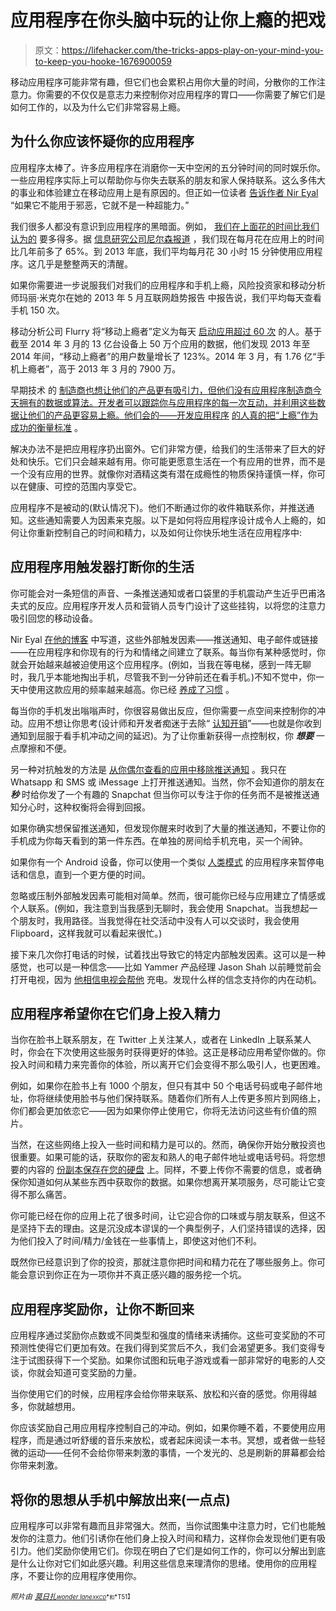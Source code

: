 # 应用程序在你头脑中玩的让你上瘾的把戏

> 原文：<https://lifehacker.com/the-tricks-apps-play-on-your-mind-you-to-keep-you-hooke-1676900059>

移动应用程序可能非常有趣，但它们也会累积占用你大量的时间，分散你的工作注意力。你需要的不仅仅是意志力来控制你对应用程序的胃口——你需要了解它们是如何工作的，以及为什么它们非常容易上瘾。



## 为什么你应该怀疑你的应用程序

应用程序太棒了。许多应用程序在消磨你一天中空闲的五分钟时间的同时娱乐你。一些应用程序实际上可以帮助你与你失去联系的朋友和家人保持联系。这么多伟大的事业和体验建立在移动应用上是有原因的。但正如一位读者 [告诉作者 Nir Eyal](http://www.nirandfar.com/2012/03/how-to-manufacture-desire.html) “如果它不能用于邪恶，它就不是一种超能力。”

我们很多人都没有意识到应用程序的黑暗面。例如， [我们在上面花的时间比我们认为的](http://www.huffingtonpost.com/2014/11/05/apps-smartphone-use-_n_6096748.html) 要多得多。据 [信息研究公司尼尔森报道](http://www.nielsen.com/us/en/insights/news/2014/smartphones-so-many-apps--so-much-time.html) ，我们现在每月花在应用上的时间比几年前多了 65%。到 2013 年底，我们平均每月花 30 小时 15 分钟使用应用程序。这几乎是整整两天的清醒。

如果你需要进一步说服我们对我们的应用程序和手机上瘾，风险投资家和移动分析师玛丽·米克尔在她的 2013 年 5 月互联网趋势报告 中报告说，我们平均每天查看手机 150 次。

移动分析公司 Flurry 将“移动上瘾者”定义为每天 [启动应用超过 60 次](http://www.flurry.com/blog/flurry-insights/rise-mobile-addict#.VKRiimTF87M) 的人。基于截至 2014 年 3 月的 13 亿台设备上 50 万个应用的数据，他们发现 2013 年至 2014 年间，“移动上瘾者”的用户数量增长了 123%。2014 年 3 月，有 1.76 亿“手机上瘾者”，高于 2013 年 3 月的 7900 万。

早期技术 的 [制造商也想让他们的产品更有吸引力，但他们没有应用程序制造商今天拥有的数据或算法。开发者可以跟踪你与应用程序的每一次互动，并利用这些数据让他们的产品更容易上瘾。他们会的——开发应用程序](http://imgur.com/WkHHpZ1) [的人真的把“上瘾”作为成功的衡量标准](http://venturebeat.com/2014/05/02/heres-what-app-addiction-looks-like-on-an-international-scale/) 。

解决办法不是把应用程序扔出窗外。它们非常方便，给我们的生活带来了巨大的好处和快乐。它们只会越来越有用。你可能更愿意生活在一个有应用的世界，而不是一个没有应用的世界。就像你对酒精这类有潜在成瘾性的物质保持谨慎一样，你可以在健康、可控的范围内享受它。

应用程序不是被动的(默认情况下)。他们不断通过你的收件箱联系你，并推送通知。这些通知需要人为因素来克服。以下是如何将应用程序设计成令人上瘾的，如何让你重新控制自己的时间和精力，以及如何让你快乐地生活在应用程序中:

## 应用程序用触发器打断你的生活

你可能会对一条短信的声音、一条推送通知或者口袋里的手机震动产生近乎巴甫洛夫式的反应。应用程序开发人员和营销人员专门设计了这些挂钩，以将您的注意力吸引回您的移动设备。

Nir Eyal [在他的博客](http://www.nirandfar.com/2012/03/how-to-manufacture-desire.html) 中写道，这些外部触发因素——推送通知、电子邮件或链接——在应用程序和你现有的行为和情绪之间建立了联系。每当你有某种感觉时，你就会开始越来越被迫使用这个应用程序。(例如，当我在等电梯，感到一阵无聊时，我几乎本能地掏出手机，尽管我不到一分钟前还在看手机。)不知不觉中，你一天中使用这款应用的频率越来越高。你已经 [养成了习惯](https://lifehacker.com/master-the-habit-loop-to-break-bad-habits-and-build-bet-5948871) 。

每当你的手机发出嗡嗡声时，你很容易做出反应，但你需要一点空间来控制你的冲动。应用不想让你思考(设计师和开发者痴迷于去除“ [认知开销](http://techcrunch.com/2013/04/20/cognitive-overhead/)”——也就是你收到通知到屈服于看手机冲动之间的延迟)。为了让你重新获得一点控制权，你 ***想要*** 一点摩擦和不便。

另一种对抗触发的方法是 [从你偶尔查看的应用中移除推送通知](https://lifehacker.com/you-should-forget-about-push-notifications-for-your-ema-5895617) 。我只在 Whatsapp 和 SMS 或 iMessage 上打开推送通知。当然，你不会知道你的朋友在 ***秒*** 时给你发了一个有趣的 Snapchat 但当你可以专注于你的任务而不是被推送通知分心时，这种权衡将会得到回报。

如果你确实想保留推送通知，但发现你醒来时收到了大量的推送通知，不要让你的手机成为你每天看到的第一件东西。在单独的房间给手机充电，买一个闹钟。

如果你有一个 Android 设备，你可以使用一个类似 [人类模式](https://play.google.com/store/apps/details?id=com.humanmodeactivities) 的应用程序来暂停电话和信息，直到一个更方便的时间。

忽略或压制外部触发因素可能相对简单。然而，很可能你已经与应用建立了情感或个人联系。(例如，我注意到当我感到无聊时，我会使用 Snapchat。当我想起一个朋友时，我用路径。当我觉得在社交活动中没有人可以交谈时，我会使用 Flipboard，这样我就可以看起来很忙。)

接下来几次你打电话的时候，试着找出导致它的特定内部触发因素。这可以是一种感觉，也可以是一种信念——比如 Yammer 产品经理 Jason Shah 以前睡觉前会打开电视，因为 [他相信电视会帮他](http://www.nirandfar.com/2013/10/how-to-break-5-soul-sucking-technology-habits.html) 充电。发现什么样的信念支持你的内在动机。

## 应用程序希望你在它们身上投入精力

当你在脸书上联系朋友，在 Twitter 上关注某人，或者在 LinkedIn 上联系某人时，你会在下次使用这些服务时获得更好的体验。这正是移动应用希望你做的。你投入时间和精力来完善你的体验，所以离开它们会变得不那么吸引人，也更困难。

例如，如果你在脸书上有 1000 个朋友，但只有其中 50 个电话号码或电子邮件地址，你将继续使用脸书与他们保持联系。随着你们所有人上传更多照片到网络上，你们都会更加依恋它——因为如果你停止使用它，你将无法访问这些有价值的照片。

当然，在这些网络上投入一些时间和精力是可以的。然而，确保你开始分散投资也很重要。如果可能的话，获取你的密友和熟人的电子邮件地址或电话号码。将您想要的内容的 [份副本保存在您的硬盘](https://lifehacker.com/free-tools-to-back-up-your-online-accounts-5335553) 上。同样，不要上传你不需要的信息，或者确保你知道如何从某些东西中获取你的数据。如果你想离开某项服务，尽可能让它变得不那么痛苦。

你可能已经在你的应用上花了很多时间，让它迎合你的口味或与朋友联系，但这不是坚持下去的理由。这是沉没成本谬误的一个典型例子，人们坚持错误的选择，因为他们投入了时间/精力/金钱在一些事情上，即使这对他们不利。

既然你已经意识到了你的投资，那就注意你把时间和精力花在了哪些服务上。你可能会意识到你正在为一项你并不真正感兴趣的服务挖一个坑。

## 应用程序奖励你，让你不断回来

应用程序通过奖励你点数或不同类型和强度的情绪来诱捕你。这些可变奖励的不可预测性使得它们更加有效。在我们得到奖赏后不久，我们会渴望更多。我们变得专注于试图获得下一个奖励。如果你试图和玩电子游戏或看一部非常好的电影的人交谈，你就会知道可变奖励的力量。

当你使用它们的时候，应用程序会给你带来联系、放松和兴奋的感觉。你用得越多，你就越想用。

你应该奖励自己用应用程序控制自己的冲动。例如，如果你睡不着，不要使用应用程序，而是通过听舒缓的音乐来放松，或者起床阅读一本书。冥想，或者做一些轻微的运动——任何不会给你带来刺激的事情，一个发光的、总是刷新的屏幕都会给你带来刺激。

## 将你的思想从手机中解放出来(一点点)

应用程序可以非常有趣而且非常强大。然而，当你试图集中注意力时，它们也能触发你的注意力。他们引诱你在他们身上投入时间和精力，这样你会发现他们更有吸引力。他们奖励你使用它们。你现在明白了它们是如何工作的，你可以分解出到底是什么让你对它们如此感兴趣。利用这些信息来理清你的思绪。使用你的应用程序，不要让你的应用程序使用你。

*<small>照片由</small>* [*<small>莫日扎</small>*](http://www.flickr.com/photos/moriza/126238642)*<small></small>*<small>[*<small>wonder lane</small>*](http://www.flickr.com/photos/wonderlane/8643591597)*<small></small>*<small>[*<small>XKCD</small>*](http://xkcd.com/1466/)*<small>和</small>*T51】</small></small>

<small><small></small></small>